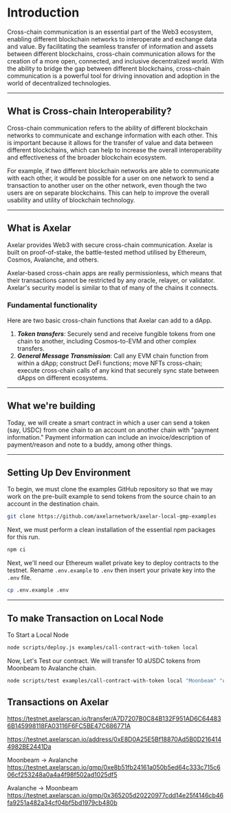 # Introduction

Cross-chain communication is an essential part of the Web3 ecosystem, enabling different blockchain networks to interoperate and exchange data and value. By facilitating the seamless transfer of information and assets between different blockchains, cross-chain communication allows for the creation of a more open, connected, and inclusive decentralized world. With the ability to bridge the gap between different blockchains, cross-chain communication is a powerful tool for driving innovation and adoption in the world of decentralized technologies.

---

## What is Cross-chain Interoperability?

Cross-chain communication refers to the ability of different blockchain networks to communicate and exchange information with each other. This is important because it allows for the transfer of value and data between different blockchains, which can help to increase the overall interoperability and effectiveness of the broader blockchain ecosystem.

For example, if two different blockchain networks are able to communicate with each other, it would be possible for a user on one network to send a transaction to another user on the other network, even though the two users are on separate blockchains. This can help to improve the overall usability and utility of blockchain technology.

---

## What is Axelar

Axelar provides Web3 with secure cross-chain communication. Axelar is built on proof-of-stake, the battle-tested method utilised by Ethereum, Cosmos, Avalanche, and others.

Axelar-based cross-chain apps are really permissionless, which means that their transactions cannot be restricted by any oracle, relayer, or validator. Axelar's security model is similar to that of many of the chains it connects.

### Fundamental functionality

Here are two basic cross-chain functions that Axelar can add to a dApp.

1. **_Token transfers_**: Securely send and receive fungible tokens from one chain to another, including Cosmos-to-EVM and other complex transfers.
2. **_General Message Transmission_**: Call any EVM chain function from within a dApp; construct DeFi functions; move NFTs cross-chain; execute cross-chain calls of any kind that securely sync state between dApps on different ecosystems.

---

## What we're building

Today, we will create a smart contract in which a user can send a token (say, USDC) from one chain to an account on another chain with "payment information." Payment information can include an invoice/description of payment/reason and note to a buddy, among other things.

---

## Setting Up Dev Environment

To begin, we must clone the examples GitHub repository so that we may work on the pre-built example to send tokens from the source chain to an account in the destination chain.

```bash
git clone https://github.com/axelarnetwork/axelar-local-gmp-examples
```

Next, we must perform a clean installation of the essential npm packages for this run.

```bash
npm ci
```

Next, we'll need our Ethereum wallet private key to deploy contracts to the testnet. Rename `.env.example` to `.env` then insert your private key into the `.env` file.

```bash
cp .env.example .env
```

---
## To make Transaction on Local Node

To Start a Local Node

```bash
node scripts/deploy.js examples/call-contract-with-token local
```

Now, Let's Test our contract. We will transfer 10 aUSDC tokens from Moonbeam to Avalanche chain.

```bash
node scripts/test examples/call-contract-with-token local "Moonbeam" "Avalanche" 10 [address1],[address2] "Message"
```

## Transactions on Axelar    

https://testnet.axelarscan.io/transfer/A7D7207B0C84B132F951AD6C644836B145998118FA03116F6FC5BE47C686771A

https://testnet.axelarscan.io/address/0xE8D0A25E5Bf18870Ad5B0D2164144982BE2441Da

Moonbeam -> Avalanche
https://testnet.axelarscan.io/gmp/0xe8b51fb24161a050b5ed64c333c715c606cf253248a0a4a4f98f502ad1025df5    

Avalanche -> Moonbeam
https://testnet.axelarscan.io/gmp/0x365205d20220977cdd14e25f4146cb46fa9251a482a34cf04bf5bd1979cb480b